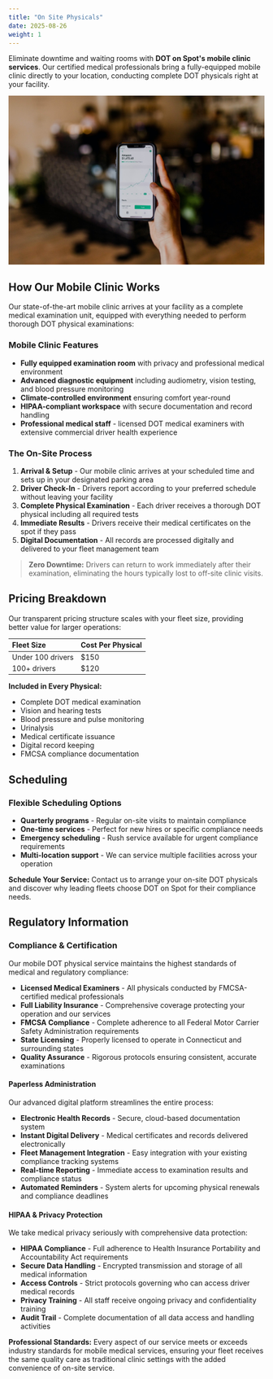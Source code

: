 ```yaml
---
title: "On Site Physicals"
date: 2025-08-26
weight: 1
---
```


Eliminate downtime and waiting rooms with **DOT on Spot's mobile clinic services**. Our certified medical professionals bring a fully-equipped mobile clinic directly to your location, conducting complete DOT physicals right at your facility.

![Mobile DOT Physical Service](/images/austin-distel-nGc5RT2HmF0-unsplash.jpg)

## How Our Mobile Clinic Works

Our state-of-the-art mobile clinic arrives at your facility as a complete medical examination unit, equipped with everything needed to perform thorough DOT physical examinations:

### Mobile Clinic Features
- **Fully equipped examination room** with privacy and professional medical environment
- **Advanced diagnostic equipment** including audiometry, vision testing, and blood pressure monitoring
- **Climate-controlled environment** ensuring comfort year-round
- **HIPAA-compliant workspace** with secure documentation and record handling
- **Professional medical staff** - licensed DOT medical examiners with extensive commercial driver health experience

### The On-Site Process

1. **Arrival & Setup** - Our mobile clinic arrives at your scheduled time and sets up in your designated parking area
2. **Driver Check-In** - Drivers report according to your preferred schedule without leaving your facility
3. **Complete Physical Examination** - Each driver receives a thorough DOT physical including all required tests
4. **Immediate Results** - Drivers receive their medical certificates on the spot if they pass
5. **Digital Documentation** - All records are processed digitally and delivered to your fleet management team

> **Zero Downtime:** Drivers can return to work immediately after their examination, eliminating the hours typically lost to off-site clinic visits.

## Pricing Breakdown

Our transparent pricing structure scales with your fleet size, providing better value for larger operations:

|Fleet Size|Cost Per Physical|
|:-|:-|
|Under 100 drivers|$150|
|100+ drivers|$120|

**Included in Every Physical:**
- Complete DOT medical examination
- Vision and hearing tests
- Blood pressure and pulse monitoring
- Urinalysis
- Medical certificate issuance
- Digital record keeping
- FMCSA compliance documentation

## Scheduling

### Flexible Scheduling Options
- **Quarterly programs** - Regular on-site visits to maintain compliance
- **One-time services** - Perfect for new hires or specific compliance needs
- **Emergency scheduling** - Rush service available for urgent compliance requirements
- **Multi-location support** - We can service multiple facilities across your operation

**Schedule Your Service:** Contact us to arrange your on-site DOT physicals and discover why leading fleets choose DOT on Spot for their compliance needs.

## Regulatory Information

### Compliance & Certification
Our mobile DOT physical service maintains the highest standards of medical and regulatory compliance:

- **Licensed Medical Examiners** - All physicals conducted by FMCSA-certified medical professionals
- **Full Liability Insurance** - Comprehensive coverage protecting your operation and our services
- **FMCSA Compliance** - Complete adherence to all Federal Motor Carrier Safety Administration requirements
- **State Licensing** - Properly licensed to operate in Connecticut and surrounding states
- **Quality Assurance** - Rigorous protocols ensuring consistent, accurate examinations

#### Paperless Administration
Our advanced digital platform streamlines the entire process:

- **Electronic Health Records** - Secure, cloud-based documentation system
- **Instant Digital Delivery** - Medical certificates and records delivered electronically
- **Fleet Management Integration** - Easy integration with your existing compliance tracking systems
- **Real-time Reporting** - Immediate access to examination results and compliance status
- **Automated Reminders** - System alerts for upcoming physical renewals and compliance deadlines

#### HIPAA & Privacy Protection
We take medical privacy seriously with comprehensive data protection:

- **HIPAA Compliance** - Full adherence to Health Insurance Portability and Accountability Act requirements
- **Secure Data Handling** - Encrypted transmission and storage of all medical information
- **Access Controls** - Strict protocols governing who can access driver medical records
- **Privacy Training** - All staff receive ongoing privacy and confidentiality training
- **Audit Trail** - Complete documentation of all data access and handling activities

**Professional Standards:** Every aspect of our service meets or exceeds industry standards for mobile medical services, ensuring your fleet receives the same quality care as traditional clinic settings with the added convenience of on-site service.
